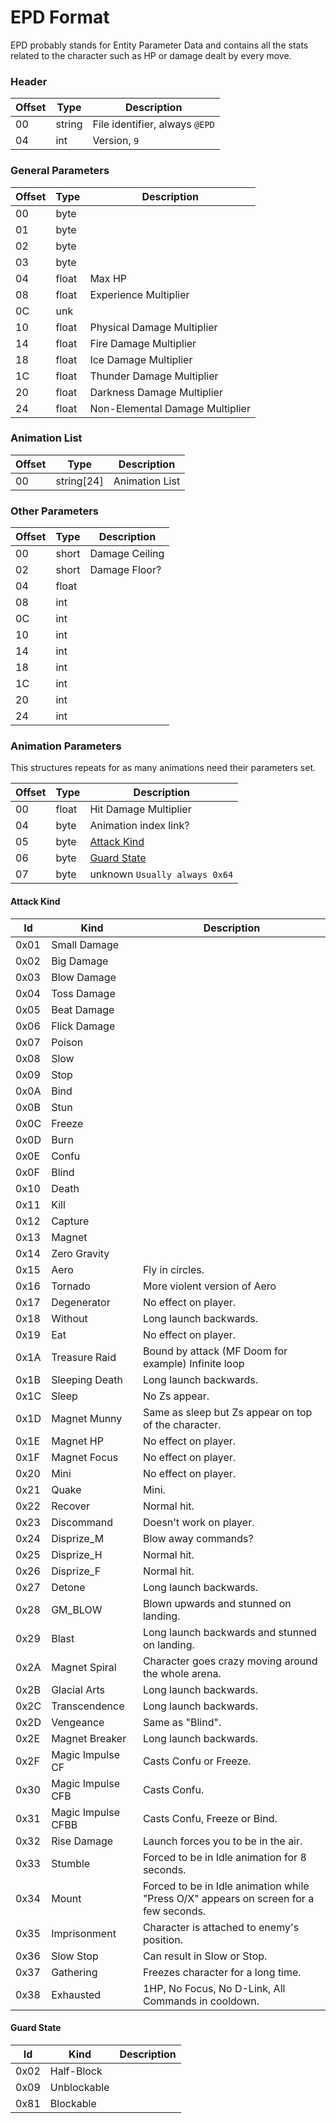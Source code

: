 # EPD Format
EPD probably stands for Entity Parameter Data and contains all the stats related to the character such as HP or damage dealt by every move.

### Header

| Offset | Type  | Description
|--------|-------|------------
| 00     | string   | File identifier, always `@EPD`
| 04     | int   | Version, `9`

### General Parameters

| Offset | Type  | Description
|--------|-------|------------
| 00     | byte  | 
| 01     | byte  | 
| 02     | byte  | 
| 03     | byte  | 
| 04     | float | Max HP
| 08     | float | Experience Multiplier
| 0C     | unk  | 
| 10     | float  | Physical Damage Multiplier
| 14     | float  | Fire Damage Multiplier
| 18     | float  | Ice Damage Multiplier
| 1C     | float  | Thunder Damage Multiplier
| 20     | float  | Darkness Damage Multiplier
| 24     | float  | Non-Elemental Damage Multiplier

### Animation List

| Offset | Type  | Description
|--------|-------|------------
| 00     | string[24]  | Animation List

### Other Parameters

| Offset | Type  | Description
|--------|-------|------------
| 00     | short  | Damage Ceiling
| 02     | short  | Damage Floor?
| 04     | float  | 
| 08     | int    | 
| 0C     | int    | 
| 10     | int    | 
| 14     | int    | 
| 18     | int    | 
| 1C     | int    | 
| 20     | int    | 
| 24     | int    | 

### Animation Parameters

This structures repeats for as many animations need their parameters set.

| Offset | Type  | Description
|--------|-------|------------
| 00     | float  | Hit Damage Multiplier
| 04     | byte  | Animation index link?
| 05     | byte  | [Attack Kind](###Attack-Kind)
| 06     | byte  | [Guard State](###Guard-State)
| 07     | byte  | unknown `Usually always 0x64`

#### Attack Kind
| Id | Kind | Description |
|----|-------|-----------|
| 0x01 | Small Damage | 
| 0x02 | Big Damage | 
| 0x03 | Blow Damage | 
| 0x04 | Toss Damage | 
| 0x05 | Beat Damage | 
| 0x06 | Flick Damage | 
| 0x07 | Poison | 
| 0x08 | Slow | 
| 0x09 | Stop | 
| 0x0A | Bind | 
| 0x0B | Stun | 
| 0x0C | Freeze | 
| 0x0D | Burn | 
| 0x0E | Confu | 
| 0x0F | Blind | 
| 0x10 | Death | 
| 0x11 | Kill | 
| 0x12 | Capture | 
| 0x13 | Magnet | 
| 0x14 | Zero Gravity | 
| 0x15 | Aero | Fly in circles.
| 0x16 | Tornado | More violent version of Aero
| 0x17 | Degenerator | No effect on player.
| 0x18 | Without | Long launch backwards.
| 0x19 | Eat | No effect on player.
| 0x1A | Treasure Raid | Bound by attack (MF Doom for example) Infinite loop
| 0x1B | Sleeping Death | Long launch backwards.
| 0x1C | Sleep | No Zs appear.
| 0x1D | Magnet Munny | Same as sleep but Zs appear on top of the character.
| 0x1E | Magnet HP | No effect on player.
| 0x1F | Magnet Focus | No effect on player.
| 0x20 | Mini | No effect on player.
| 0x21 | Quake | Mini.
| 0x22 | Recover | Normal hit.
| 0x23 | Discommand | Doesn't work on player.
| 0x24 | Disprize_M | Blow away commands?
| 0x25 | Disprize_H | Normal hit.
| 0x26 | Disprize_F | Normal hit.
| 0x27 | Detone | Long launch backwards.
| 0x28 | GM_BLOW | Blown upwards and stunned on landing.
| 0x29 | Blast | Long launch backwards and stunned on landing.
| 0x2A | Magnet Spiral | Character goes crazy moving around the whole arena.
| 0x2B | Glacial Arts | Long launch backwards.
| 0x2C | Transcendence | Long launch backwards.
| 0x2D | Vengeance | Same as "Blind".
| 0x2E | Magnet Breaker | Long launch backwards.
| 0x2F | Magic Impulse CF | Casts Confu or Freeze.
| 0x30 | Magic Impulse CFB | Casts Confu.
| 0x31 | Magic Impulse CFBB | Casts Confu, Freeze or Bind.
| 0x32 | Rise Damage | Launch forces you to be in the air.
| 0x33 | Stumble | Forced to be in Idle animation for 8 seconds.
| 0x34 | Mount | Forced to be in Idle animation while "Press O/X" appears on screen for a few seconds.
| 0x35 | Imprisonment | Character is attached to enemy's position.
| 0x36 | Slow Stop | Can result in Slow or Stop.
| 0x37 | Gathering | Freezes character for a long time.
| 0x38 | Exhausted | 1HP, No Focus, No D-Link, All Commands in cooldown.

#### Guard State

| Id | Kind | Description |
|----|-------|-----------|
| 0x02 | Half-Block | 
| 0x09 | Unblockable | 
| 0x81 | Blockable | 
